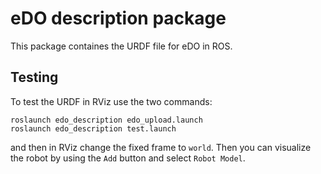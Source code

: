 # eDO description package

This package containes the URDF file for eDO in ROS.


## Testing

To test the URDF in RViz use the two commands:

```
roslaunch edo_description edo_upload.launch
roslaunch edo_description test.launch
```

and then in RViz change the fixed frame to `world`. Then you can visualize the robot by using the `Add` button and select `Robot Model`.
